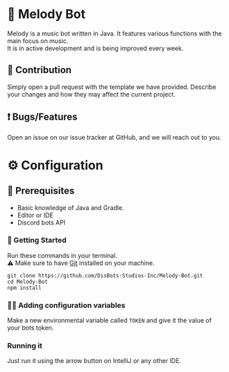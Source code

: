# 🎵 Melody Bot
Melody is a music bot written in Java. It features various functions with the main focus on music.  
It is in active development and is being improved every week.

## 🙌 Contribution
Simply open a pull request with the template we have provided. Describe your changes and how they may affect the current project.

## ❗ Bugs/Features
Open an issue on our issue tracker at GitHub, and we will reach out to you.

# ⚙ Configuration

## 🤔 Prerequisites 
- Basic knowledge of Java and Gradle.
- Editor or IDE
- Discord bots API

### 🚀 Getting Started
Run these commands in your terminal.  
⚠ Make sure to have [Git](https://git-scm.com/) installed on your machine.
```shell
git clone https://github.com/DisBots-Studios-Inc/Melody-Bot.git
cd Melody-Bot
npm install
```

### 👩‍💻 Adding configuration variables
Make a new environmental variable called `TOKEN` and give it the value of your bots token.

### Running it
Just run it using the arrow button on IntelliJ or any other IDE.


